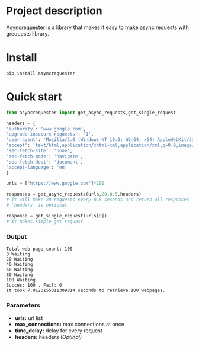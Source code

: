 #  Project description

Asyncrequester is a library that makes it easy to make async requests with grequests library.

# Install
```
pip install asyncrequester
```

# Quick start
```python
from asyncrequester import get_async_requests,get_single_request

headers = {
'authority': 'www.google.com',
'upgrade-insecure-requests': '1',
'user-agent': 'Mozilla/5.0 (Windows NT 10.0; Win64; x64) AppleWebKit/537.36 (KHTML, like Gecko) Chrome/85.0.4183.121 Safari/537.36',
'accept': 'text/html,application/xhtml+xml,application/xml;q=0.9,image/avif,image/webp,image/apng,*/*;q=0.8,application/signed-exchange;v=b3;q=0.9',
'sec-fetch-site': 'none',
'sec-fetch-mode': 'navigate',
'sec-fetch-dest': 'document',
'accept-language': 'en'
}

urls = ["https://www.google.com"]*100 

responses = get_async_requests(urls,20,0.5,headers)
# it will make 20 requests every 0.5 seconds and return all responses
# 'headers' is optional

response = get_single_request(urls[0])
# it makes simple get request

```

### Output
```
Total web page count: 100
0 Waiting
20 Waiting
40 Waiting
60 Waiting
80 Waiting
100 Waiting
Succes: 100 , Fail: 0
It took 7.0120155811309814 seconds to retrieve 100 webpages.
```

### Parameters
- **urls:** url list
- **max_connections:** max connections at once
- **time_delay:** delay for every request
-  **headers:** headers *(Optinal)*